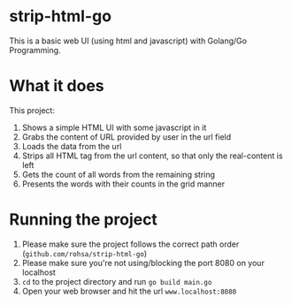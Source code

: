 # strip-html-go
This is a basic web UI (using html and javascript) with Golang/Go Programming.
# What it does
This project:
1. Shows a simple HTML UI with some javascript in it
2. Grabs the content of URL provided by user in the url field
3. Loads the data from the url
4. Strips all HTML tag from the url content, so that only the real-content is left
5. Gets the count of all words from the remaining string
6. Presents the words with their counts in the grid manner
# Running the project
1. Please make sure the project follows the correct path order (`github.com/rohsa/strip-html-go`)
2. Please make sure you're not using/blocking the port 8080 on your localhost
2. `cd` to the project directory and run `go build main.go`
3. Open your web browser and hit the url `www.localhost:8080`
